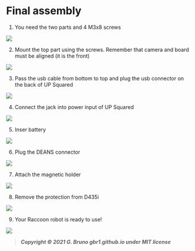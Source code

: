 # Final assembly



1.  You need the two parts and 4 M3x8 screws

![](../../doc_images/assembly/final_steps/final_steps.001.png)


2.  Mount the top part using the screws. Remember that camera and board must be aligned (it is the front)

![](../../doc_images/assembly/final_steps/final_steps.002.png)


3.  Pass the usb cable from bottom to top and plug the usb connector on the back of UP Squared

![](../../doc_images/assembly/final_steps/final_steps.003.png)


4.  Connect the jack into power input of UP Squared

![](../../doc_images/assembly/final_steps/final_steps.004.png)


5.  Inser battery

![](../../doc_images/assembly/final_steps/final_steps.005.png)


6.  Plug the DEANS connector

![](../../doc_images/assembly/final_steps/final_steps.006.png)


7.  Attach the magnetic holder

![](../../doc_images/assembly/final_steps/final_steps.007.png)


8.  Remove the protection from D435i

![](../../doc_images/assembly/final_steps/final_steps.008.png)


9.  Your Raccoon robot is ready to use!

![](../../doc_images/assembly/final_steps/final_steps.009.png)




> ***Copyright © 2021 G. Bruno gbr1.github.io under MIT license***

